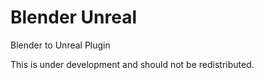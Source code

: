 # Blender Unreal
 Blender to Unreal Plugin

This is under development and should not be redistributed.